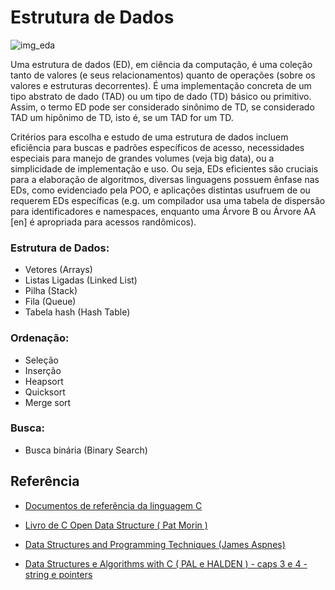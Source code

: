 
# Estrutura de Dados

![img_eda](https://github.com/hertonnn/UDESC_Ciencia_da_Computacao/blob/master/utils/img/img_eda.jpg)

Uma estrutura de dados (ED), em ciência da computação, é uma coleção tanto de valores (e seus relacionamentos) quanto de operações (sobre os valores e estruturas decorrentes). É uma implementação concreta de um tipo abstrato de dado (TAD) ou um tipo de dado (TD) básico ou primitivo. Assim, o termo ED pode ser considerado sinônimo de TD, se considerado TAD um hipônimo de TD, isto é, se um TAD for um TD.

Critérios para escolha e estudo de uma estrutura de dados incluem eficiência para buscas e padrões específicos de acesso, necessidades especiais para manejo de grandes volumes (veja big data), ou a simplicidade de implementação e uso. Ou seja, EDs eficientes são cruciais para a elaboração de algoritmos, diversas linguagens possuem ênfase nas EDs, como evidenciado pela POO, e aplicações distintas usufruem de ou requerem EDs específicas (e.g. um compilador usa uma tabela de dispersão para identificadores e namespaces, enquanto uma Árvore B ou Árvore AA [en] é apropriada para acessos randômicos).

### Estrutura de Dados:

- Vetores (Arrays)
- Listas Ligadas (Linked List)
- Pilha (Stack)
- Fila (Queue)
- Tabela hash (Hash Table)

### Ordenação:

- Seleção
- Inserção
- Heapsort
- Quicksort
- Merge sort

### Busca:

- Busca binária (Binary Search)

## Referência
- [Documentos de referência da linguagem C](https://wiki.sei.cmu.edu/confluence/display/c/SEI+CERT+C+Coding+Standard)

- [Livro de C Open Data Structure ( Pat Morin )](https://www.aupress.ca/books/120226-open-data-structures/)

- [Data Structures and Programming Techniques (James Aspnes)](https://www.cs.yale.edu/homes/aspnes/classes/223/notes.html)

- [Data Structures e Algorithms with C ( PAL e HALDEN ) - caps 3 e 4 - string e pointers](https://vdoc.pub/download/data-structures-and-algorithms-with-c-3i7uhuudfl20)





